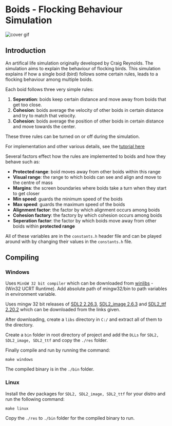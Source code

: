 # Boids - Flocking Behaviour Simulation

![cover gif](https://media.giphy.com/media/v1.Y2lkPTc5MGI3NjExYWJhYTJlZjgwMzg3M2NiMTBjNTRhZmE3MjU3ZjQyM2U0ZmU2Y2FkNiZjdD1n/XR7JhQSMG3GTDd7NVb/giphy.gif)

## Introduction
An artifical life simulation originally developed by Craig Reynolds. The simulation aims to explain the behaviour of flocking birds. This simulation explains if how a single boid (bird) follows some certain rules, leads to a flocking behaviour among multiple boids.

Each boid follows three very simple rules:

1. **Seperation**: boids keep certain distance and move away from boids that get too close.
2. **Cohesion**: boids average the velocity of other boids in certain distance and try to match that velocity.
3. **Cohesion**: boids average the position of other boids in certain distance and move towards the center.

These three rules can be turned on or off during the simulation.

For implementation and other various details, see the [tutorial here](https://vanhunteradams.com/Boids/Boids.html)

Several factors effect how the rules are implemented to boids and how they behave such as:

- **Protected range**: boid moves away from other boids within this range
- **Visual range**: the range to which boids can see and align and move to the centre of mass
- **Margins**: the screen boundaries where boids take a turn when they start to get closer
- **Min speed**: guards the minimum speed of the boids
- **Max speed**: guards the maximum speed of the boids
- **Alignment factor**: the factor by which alignment occurs among boids
- **Cohesion factory**: the factory by which cohesion occurs among boids
- **Seperation factor**: the factor by which boids move away from other boids within **protected range**

All of these variables are in the ```constants.h``` header file and can be played around with by changing their values in the ```constants.h``` file.

## Compiling

### Windows

Uses ```MinGW 32 bit compiler``` which can be downloaded from [winlibs](https://winlibs.com/) - (Win32 UCRT Runtime). Add absolute path of mingw32/bin to path variables in environment variable.

Uses mingw 32 bit releases of [SDL2 2.26.3](https://github.com/libsdl-org/SDL/releases/tag/release-2.26.3), [SDL2_image 2.6.3](https://github.com/libsdl-org/SDL_image/releases/download/release-2.6.3/SDL2_image-devel-2.6.3-mingw.zip) and [SDL2_ttf 2.20.2](https://github.com/libsdl-org/SDL_ttf/releases/download/release-2.20.2/SDL2_ttf-devel-2.20.2-mingw.zip) which can be downloaded from the links given.

After downloading, create a ```libs``` directory in ```C:/``` and extract all of them to the directory.

Create a ```bin``` folder in root directory of project and add the ```DLLs``` for ```SDL2, SDL2_image, SDL2_ttf``` and copy the ```./res``` folder.

Finally compile and run by running the command:

```
make windows
```

The compiled binary is in the ```./bin``` folder. 

### Linux

Install the dev packages for ```SDL2, SDL2_image, SDL2_ttf``` for your distro and run the following command:

```
make linux
```

Copy the ```./res``` to ```./bin``` folder for the compiled binary to run.